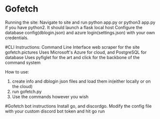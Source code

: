 # Gofetch
Running the site:
    Navigate to site and run python app.py or python3 app.py if you have python2. It should launch a flask local host
    Configure the database config(dblogin.json) and azure login(settings.json) with your own credentials.
 
#CLI Instructions:
    Command Line Interface web scraper for the site gofetch.pictures
    Uses Microsoft's Azure for cloud, and PostgreSQL for database
    Uses pyfiglet for the art and click for the backbone of the command system

How to use:
1) create info and dblogin json files and load them in(either locally or on the cloud)
2) run gofetch.py
3) Use the commands however you wish

#Gofetch bot instructions
Install go, and discordgo. Modify the config file with your custom discord bot token and hit go run
